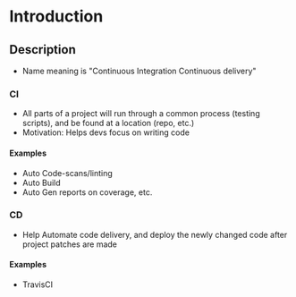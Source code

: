 # Introduction
## Description
* Name meaning is "Continuous Integration Continuous delivery"
### CI
* All parts of a project will run through a common process (testing scripts), and be found at a location (repo, etc.)
* Motivation: Helps devs focus on writing code
#### Examples
* Auto Code-scans/linting
* Auto Build
* Auto Gen reports on coverage, etc.
### CD
* Help Automate code delivery, and deploy the newly changed code after project patches are made
#### Examples
* TravisCI